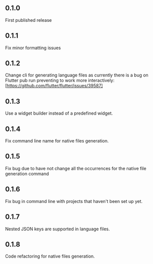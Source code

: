## 0.1.0

First published release

## 0.1.1

Fix minor formatting issues

## 0.1.2

Change cli for generating language files as currently there is a bug on Flutter pub run preventing to work more interactively: [https://github.com/flutter/flutter/issues/39587]

## 0.1.3

Use a widget builder instead of a predefined widget.

## 0.1.4

Fix command line name for native files generation.

## 0.1.5

Fix bug due to have not change all the occurrences for the native file generation command

## 0.1.6

Fix bug in command line with projects that haven't been set up yet. 

## 0.1.7

Nested JSON keys are supported in language files.

## 0.1.8

Code refactoring for native files generation.